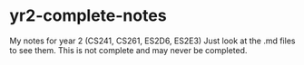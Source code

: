 # yr2-complete-notes
My notes for year 2 (CS241, CS261, ES2D6, ES2E3)
Just look at the .md files to see them. This is not complete and may never be completed.

